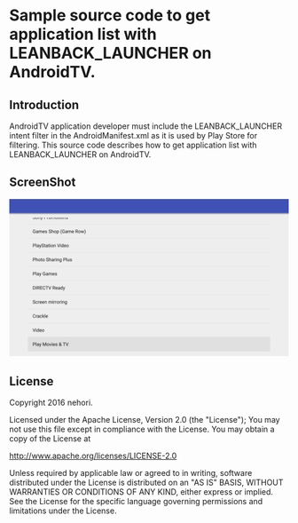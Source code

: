 Sample source code to get application list with LEANBACK_LAUNCHER on AndroidTV.
=============

## Introduction
AndroidTV application developer must include the LEANBACK_LAUNCHER intent filter in the AndroidManifest.xml as it is used by Play Store for filtering.
This source code describes how to get application list with LEANBACK_LAUNCHER on AndroidTV.

## ScreenShot

![Image](https://raw.githubusercontent.com/nehori/java-app-list-androidtv/master/screenshot/1.png)

## License
Copyright 2016 nehori.

Licensed under the Apache License, Version 2.0 (the "License");
You may not use this file except in compliance with the License.
You may obtain a copy of the License at

   http://www.apache.org/licenses/LICENSE-2.0

Unless required by applicable law or agreed to in writing, software
distributed under the License is distributed on an "AS IS" BASIS,
WITHOUT WARRANTIES OR CONDITIONS OF ANY KIND, either express or implied.
See the License for the specific language governing permissions and
limitations under the License.


